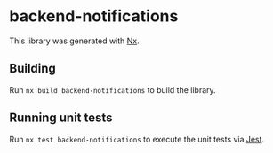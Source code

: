 # backend-notifications

This library was generated with [Nx](https://nx.dev).

## Building

Run `nx build backend-notifications` to build the library.

## Running unit tests

Run `nx test backend-notifications` to execute the unit tests via [Jest](https://jestjs.io).
